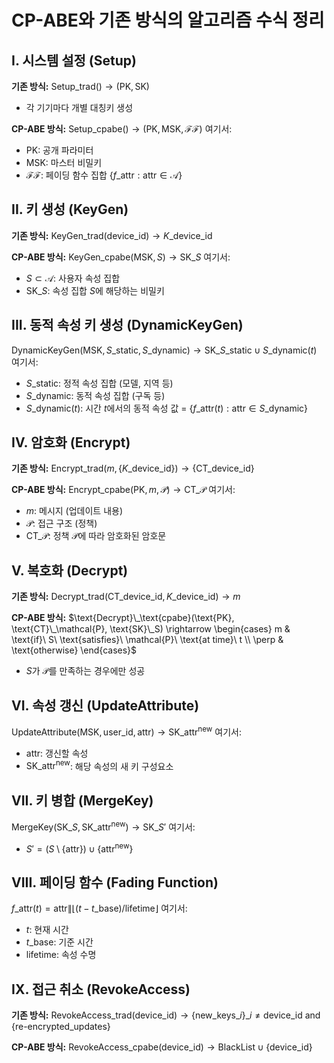 # CP-ABE와 기존 방식의 알고리즘 수식 정리

## I. 시스템 설정 (Setup)

**기존 방식:**
$\text{Setup}\_\text{trad}() \rightarrow (\text{PK}, \text{SK})$
- 각 기기마다 개별 대칭키 생성

**CP-ABE 방식:**
$\text{Setup}\_\text{cpabe}() \rightarrow (\text{PK}, \text{MSK}, \mathcal{FF})$
여기서:
- PK: 공개 파라미터
- MSK: 마스터 비밀키
- $\mathcal{FF}$: 페이딩 함수 집합 $\{f\_\text{attr}: \text{attr} \in \mathcal{A}\}$

## II. 키 생성 (KeyGen)

**기존 방식:**
$\text{KeyGen}\_\text{trad}(\text{device\_id}) \rightarrow K\_\text{device\_id}$

**CP-ABE 방식:**
$\text{KeyGen}\_\text{cpabe}(\text{MSK}, S) \rightarrow \text{SK}\_S$
여기서:
- $S \subset \mathcal{A}$: 사용자 속성 집합
- $\text{SK}\_S$: 속성 집합 $S$에 해당하는 비밀키

## III. 동적 속성 키 생성 (DynamicKeyGen)

$\text{DynamicKeyGen}(\text{MSK}, S\_\text{static}, S\_\text{dynamic}) \rightarrow \text{SK}\_{S\_\text{static} \cup S\_\text{dynamic}(t)}$
여기서:
- $S\_\text{static}$: 정적 속성 집합 (모델, 지역 등)
- $S\_\text{dynamic}$: 동적 속성 집합 (구독 등)
- $S\_\text{dynamic}(t)$: 시간 $t$에서의 동적 속성 값 = $\{f\_\text{attr}(t) : \text{attr} \in S\_\text{dynamic}\}$

## IV. 암호화 (Encrypt)

**기존 방식:**
$\text{Encrypt}\_\text{trad}(m, \{K\_\text{device\_id}\}) \rightarrow \{\text{CT}\_\text{device\_id}\}$

**CP-ABE 방식:**
$\text{Encrypt}\_\text{cpabe}(\text{PK}, m, \mathcal{P}) \rightarrow \text{CT}\_\mathcal{P}$
여기서:
- $m$: 메시지 (업데이트 내용)
- $\mathcal{P}$: 접근 구조 (정책)
- $\text{CT}\_\mathcal{P}$: 정책 $\mathcal{P}$에 따라 암호화된 암호문

## V. 복호화 (Decrypt)

**기존 방식:**
$\text{Decrypt}\_\text{trad}(\text{CT}\_\text{device\_id}, K\_\text{device\_id}) \rightarrow m$

**CP-ABE 방식:**
$\text{Decrypt}\_\text{cpabe}(\text{PK}, \text{CT}\_\mathcal{P}, \text{SK}\_S) \rightarrow 
\begin{cases}
m & \text{if}\ S\ \text{satisfies}\ \mathcal{P}\ \text{at time}\ t \\
\perp & \text{otherwise}
\end{cases}$

- $S$가 $\mathcal{P}$를 만족하는 경우에만 성공

## VI. 속성 갱신 (UpdateAttribute)

$\text{UpdateAttribute}(\text{MSK}, \text{user\_id}, \text{attr}) \rightarrow \text{SK}\_\text{attr}^{\text{new}}$
여기서:
- $\text{attr}$: 갱신할 속성
- $\text{SK}\_\text{attr}^{\text{new}}$: 해당 속성의 새 키 구성요소

## VII. 키 병합 (MergeKey)

$\text{MergeKey}(\text{SK}\_S, \text{SK}\_\text{attr}^{\text{new}}) \rightarrow \text{SK}\_{S'}$
여기서:
- $S' = (S \setminus \{\text{attr}\}) \cup \{\text{attr}^{\text{new}}\}$

## VIII. 페이딩 함수 (Fading Function)

$f\_\text{attr}(t) = \text{attr} \| \lfloor (t - t\_\text{base}) / \text{lifetime} \rfloor$
여기서:
- $t$: 현재 시간
- $t\_\text{base}$: 기준 시간
- $\text{lifetime}$: 속성 수명

## IX. 접근 취소 (RevokeAccess)

**기존 방식:**
$\text{RevokeAccess}\_\text{trad}(\text{device\_id}) \rightarrow \{\text{new\_keys}\_i\}\_{i \neq \text{device\_id}} \text{ and } \{\text{re-encrypted\_updates}\}$

**CP-ABE 방식:**
$\text{RevokeAccess}\_\text{cpabe}(\text{device\_id}) \rightarrow \text{BlackList} \cup \{\text{device\_id}\}$
